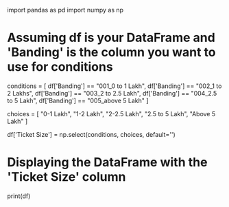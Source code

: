 import pandas as pd
import numpy as np

# Assuming df is your DataFrame and 'Banding' is the column you want to use for conditions
conditions = [
    df['Banding'] == "001_0 to 1 Lakh",
    df['Banding'] == "002_1 to 2 Lakhs",
    df['Banding'] == "003_2 to 2.5 Lakh",
    df['Banding'] == "004_2.5 to 5 Lakh",
    df['Banding'] == "005_above 5 Lakh"
]

choices = [
    "0-1 Lakh",
    "1-2 Lakh",
    "2-2.5 Lakh",
    "2.5 to 5 Lakh",
    "Above 5 Lakh"
]

df['Ticket Size'] = np.select(conditions, choices, default='')

# Displaying the DataFrame with the 'Ticket Size' column
print(df)
